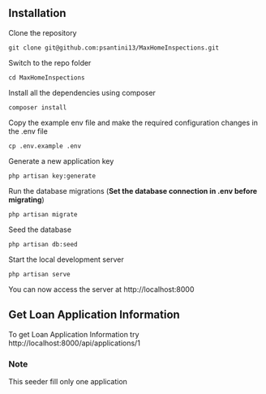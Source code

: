 ## Installation

Clone the repository

    git clone git@github.com:psantini13/MaxHomeInspections.git

Switch to the repo folder

    cd MaxHomeInspections

Install all the dependencies using composer

    composer install

Copy the example env file and make the required configuration changes in the .env file

    cp .env.example .env

Generate a new application key

    php artisan key:generate

Run the database migrations (**Set the database connection in .env before migrating**)

    php artisan migrate 

Seed the database

    php artisan db:seed 

Start the local development server

    php artisan serve

You can now access the server at http://localhost:8000

## Get Loan Application Information

To get Loan Application Information try http://localhost:8000/api/applications/1

### Note

This seeder fill only one application
